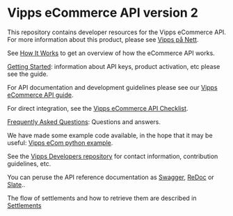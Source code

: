 # Vipps eCommerce API version 2

This repository contains developer resources for the Vipps eCommerce API.
For more information about this product, please see
[Vipps på Nett](https://www.vipps.no/produkter-og-tjenester/bedrift/ta-betalt-paa-nett/ta-betalt-paa-nett/).

See [How It Works](https://github.com/vippsas/vipps-ecom-api/blob/master/vipps-ecom-api-howitworks.md) to get an overview of how the eCommerce API works.

[Getting Started](https://github.com/vippsas/vipps-developers/blob/master/vipps-getting-started.md): information about API keys, product activation, etc please see the guide.

For API documentation and development guidelines please see our [Vipps eCommerce API guide](vipps-ecom-api.md).

For direct integration, see the [Vipps eCommerce API Checklist](vipps-ecom-api-checklist.md).

[Frequently Asked Questions](vipps-ecom-api-faq.md): Questions and answers.

We have made some example code available, in the hope that it may be useful:
[Vipps eCom python example](https://github.com/vippsas/vipps-developers/tree/master/code-examples/ecom_python_example).

See the [Vipps Developers repository](https://github.com/vippsas/vipps-developers) 
for
contact information,
contribution guidelines,
etc.

You can peruse the API reference documentation as [Swagger](https://vippsas.github.io/vipps-ecom-api/), [ReDoc](https://vippsas.github.io/vipps-ecom-api/redoc.html) or [Slate](https://vippsas.github.io/vipps-ecom-api/slate/ )..

The flow of settlements and how to retrieve them are described in [Settlements](https://github.com/vippsas/vipps-developers/tree/master/settlements)
